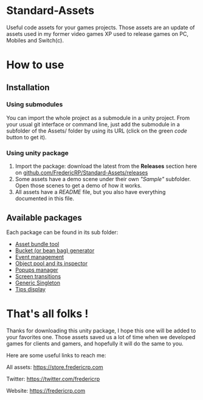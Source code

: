 # Standard-Assets

Useful code assets for your games projects. Those assets are an update of assets used in my former video games XP used to release games on PC, Mobiles and Switch(c).

# How to use

## Installation

### Using submodules
You can import the whole project as a submodule in a unity project.
From your usual git interface or command line, just add the submodule in a subfolder of the Assets/ folder by using its URL (click on the green *code* button to get it).

### Using unity package

1. Import the package: download the latest from the **Releases** section here on [github.com/FredericRP/Standard-Assets/releases](https://github.com/FredericRP/Standard-Assets/releases)
2. Some assets have a demo scene under their own *"Sample"* subfolder. Open those scenes to get a demo of how it works.
3. All assets have a *README* file, but you also have everything documented in this file.


## Available packages
Each package can be found in its sub folder:

- [Asset bundle tool](AssetBundleTool)
- [Bucket (or bean bag) generator](./BucketGenerator)
- [Event management](./EventManagement)
- [Object pool and its inspector](./ObjectPool)
- [Popups manager](./Popup)
- [Screen transitions](./ScreenTransitions)
- [Generic Singleton](./Singleton)
- [Tips display](./Tips)

# That's all folks !

Thanks for downloading this unity package, I hope this one will be added to your favorites one. Those assets saved us a lot of time when we developed games for clients and gamers, and hopefully it will do the same to you.

Here are some useful links to reach me:

All assets: https://store.fredericrp.com

Twitter: https://twitter.com/fredericrp

Website: https://fredericrp.com